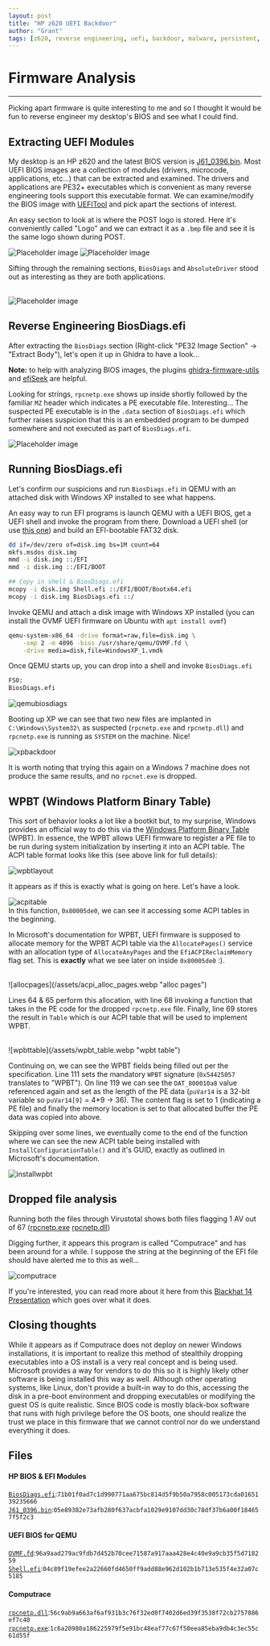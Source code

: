 ```yaml
---
layout: post
title: "HP z620 UEFI Backdoor"
author: "Grant"
tags: [z620, reverse engineering, uefi, backdoor, malware, persistent, ghidra, efi]
---
```


# Firmware Analysis
<hr>

Picking apart firmware is quite interesting to me and so I thought it would be fun to reverse engineer my desktop's BIOS and see what I could find.

## Extracting UEFI Modules

My desktop is an HP z620 and the latest BIOS version is [J61_0396.bin](/assets/J61_0396.bin). Most UEFI BIOS images are a collection of modules (drivers, microcode, applications, etc...) that can be extracted and examined. The drivers and applications are PE32+ executables which is convenient as many reverse engineering tools support this executable format. We can examine/modify the BIOS image with [UEFITool](https://github.com/LongSoft/UEFITool) and pick apart the sections of interest.

An easy section to look at is where the POST logo is stored. Here it's conveniently called "Logo" and we can extract it as a `.bmp` file and see it is the same logo shown during POST.

![Placeholder image](/assets/bios_logo.webp "UEFITool bios logo section") ![Placeholder image](/assets/hp_bios_logo.webp "HP BIOS logo")
<br>

Sifting through the remaining sections, `BiosDiags` and `AbsoluteDriver` stood out as interesting as they are both applications.
<br>
<br>

![Placeholder image](/assets/uefi_biosdiags_efi.webp "UEFITool BiosDiags.efi")
<br>

## Reverse Engineering BiosDiags.efi

After extracting the `BiosDiags` section (Right-click "PE32 Image Section" -> "Extract Body"), let's open it up in Ghidra to have a look...

**Note:** to help with analyzing BIOS images, the plugins [ghidra-firmware-utils](https://github.com/al3xtjames/ghidra-firmware-utils) and [efiSeek](https://github.com/DSecurity/efiSeek) are helpful.


Looking for strings, `rpcnetp.exe` shows up inside shortly followed by the familiar `MZ` header which indicates a PE executable file. Interesting... The suspected PE executable is in the `.data` section of `BiosDiags.efi` which further raises suspicion that this is an embedded program to be dumped somewhere and not executed as part of `BiosDiags.efi`.

![Placeholder image](/assets/embedded_pe_header.webp "embedded PE header")


## Running BiosDiags.efi

Let's confirm our suspicions and run `BiosDiags.efi` in QEMU with an attached disk with Windows XP installed to see what happens.

An easy way to run EFI programs is launch QEMU with a UEFI BIOS, get a UEFI shell and invoke the program from there. Download a UEFI shell (or use [this one](/assets/Shell.efi)) and build an EFI-bootable FAT32 disk.


```bash
dd if=/dev/zero of=disk.img bs=1M count=64
mkfs.msdos disk.img
mmd -i disk.img ::/EFI
mmd -i disk.img ::/EFI/BOOT

## Copy in shell & BiosDiags.efi
mcopy -i disk.img Shell.efi ::/EFI/BOOT/Bootx64.efi
mcopy -i disk.img BiosDiags.efi ::/
```

Invoke QEMU and attach a disk image with Windows XP installed (you can install the OVMF UEFI firmware on Ubuntu with `apt install ovmf`)
```bash
qemu-system-x86_64 -drive format=raw,file=disk.img \
    -smp 2 -m 4096 -bios /usr/share/qemu/OVMF.fd \
    -drive media=disk,file=WindowsXP_1.vmdk 
```

Once QEMU starts up, you can drop into a shell and invoke `BiosDiags.efi`

```bash
FS0:
BiosDiags.efi
```

![qemubiosdiags](/assets/qemu_biosdiags_efi.webp "running BiosDiags.efi in QEMU")

Booting up XP we can see that two new files are implanted in `C:\Windows\System32\` as suspected (`rpcnetp.exe` and `rpcnetp.dll`) and `rpcnetp.exe` is running as `SYSTEM` on the machine. Nice!

![xpbackdoor](/assets/backdoor_running.webp "backdoor running")

It is worth noting that trying this again on a Windows 7 machine does not produce the same results, and no `rpcnet.exe` is dropped.

## WPBT (Windows Platform Binary Table)

This sort of behavior looks a lot like a bootkit but, to my surprise, Windows provides an official way to do this via the [Windows Platform Binary Table](https://download.microsoft.com/download/8/A/2/8A2FB72D-9B96-4E2D-A559-4A27CF905A80/windows-platform-binary-table.docx) (WPBT). In essence, the WPBT allows UEFI firmware to register a PE file to be run during system initialization by inserting it into an ACPI table. The ACPI table format looks like this (see above link for full details):

![wpbtlayout](/assets/wpbt_layout.webp "wpbt layout")

It appears as if this is exactly what is going on here. Let's have a look.

![acpitable](/assets/acpi_table_manipulation.webp "acpi table manipulation")
<br>
In this function, `0x80005de0`, we can see it accessing some ACPI tables in the beginning.

In Microsoft's documentation for WPBT, UEFI firmware is supposed to allocate memory for the WPBT ACPI table via the `AllocatePages()` service with an allocation type of `AllocateAnyPages` and the `EfiACPIReclaimMemory` flag set. This is **exactly** what we see later on inside `0x80005de0` :).

<br>
![allocpages](/assets/acpi_alloc_pages.webp "alloc pages")
<br>

Lines 64 & 65 perform this allocation, with line 68 invoking a function that takes in the PE code for the dropped `rpcnetp.exe` file. Finally, line 69 stores the result in `Table` which is our ACPI table that will be used to implement WPBT.

<br>
![wpbttable](/assets/wpbt_table.webp "wpbt table")
<br>

Continuing on, we can see the WPBT fields being filled out per the specification. Line 111 sets the mandatory `WPBT` signature (`0x54425057` translates to "WPBT"). On line 119 we can see the `DAT_800010a8` value referenced again and set as the length of the PE data (`puVar14` is a 32-bit variable so `puVar14[9]` = 4*9 -> 36). The content flag is set to 1 (indicating a PE file) and finally the memory location is set to that allocated buffer the PE data was copied into above.

Skipping over some lines, we eventually come to the end of the function where we can see the new ACPI table being installed with `InstallConfigurationTable()` and it's GUID, exactly as outlined in Microsoft's documentation.
<br>

![installwpbt](/assets/install_wpbt.webp "wpbt install")


## Dropped file analysis

Running both the files through Virustotal shows both files flagging 1 AV out of 67 ([rpcnetp.exe](https://www.virustotal.com/gui/file/1c6a20980a186225979f5e91bc48eaf77c67f50eea85eba9db4c3ec55c61d55f/detection) [rpcnetp.dll](https://www.virustotal.com/gui/file/56c9ab9a663af6af931b3c76f32ed0f7402d6ed39f3538f72cb2757886ef7c40/detection))

Digging further, it appears this program is called "Computrace" and has been around for a while. I suppose the string at the beginning of the EFI file should have alerted me to this as well...

![computrace](/assets/computrace.webp "computrace")

If you're interested, you can read more about it here from this [Blackhat 14 Presentation](http://blackhat.com/docs/us-14/materials/us-14-Kamlyuk-Kamluk-Computrace-Backdoor-Revisited.pdf) which goes over what it does.


## Closing thoughts

While it appears as if Computrace does not deploy on newer Windows installations, it is important to realize this method of stealthily dropping executables into a OS install is a very real concept and is being used. Microsoft provides a way for vendors to do this so it is highly likely other software is being installed this way as well. Although other operating systems, like Linux, don't provide a built-in way to do this, accessing the disk in a pre-boot environment and dropping executables or modifying the guest OS is quite realistic. Since BIOS code is mostly black-box software that runs with high privilege before the OS boots, one should realize the trust we place in this firmware that we cannot control nor do we understand everything it does.

## Files

#### HP BIOS & EFI Modules
[`BiosDiags.efi`](/assets/BiosDiags.efi):`71b01f0ad7c1d990771aa675bc814d5f9b50a7958c005173cda0165139235666`
[`J61_0396.bin`](/assets/J61_0396.bin):`05e89382e73afb280f637acbfa1029e9107dd30c78df37b6a00f184657f5f2c3`

#### UEFI BIOS for QEMU
[`OVMF.fd`](/assets/OVMF.fd):`96a9aad279ac9fdb7d452b70cee71587a917aaa428e4c40e9a9cb35f5d718259`
[`Shell.efi`](/assets/Shell.efi):`04c89f19efee2a22660fd4650ff9add88e962d102b1b713e535f4e32a07c5185`

#### Computrace 
[`rpcnetp.dll`](/assets/rpcnetp.dll):`56c9ab9a663af6af931b3c76f32ed0f7402d6ed39f3538f72cb2757886ef7c40`
[`rpcnetp.exe`](/assets/rpcnetp.exe):`1c6a20980a186225979f5e91bc48eaf77c67f50eea85eba9db4c3ec55c61d55f`